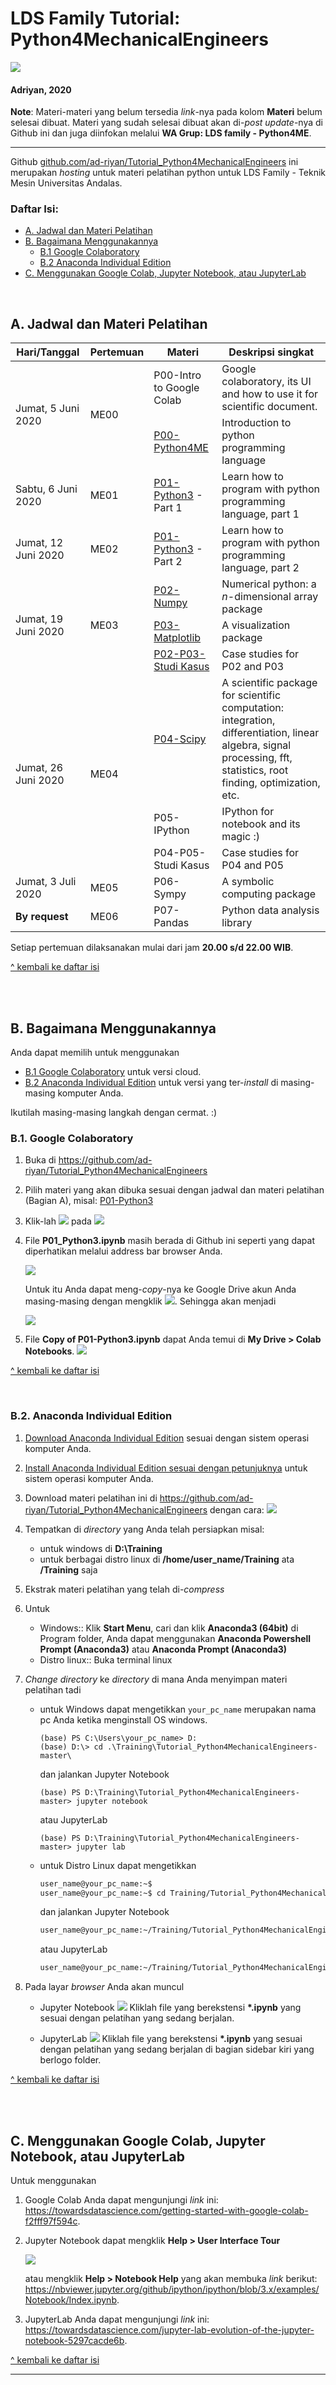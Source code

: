 # LDS Family Tutorial: Python4MechanicalEngineers

![](https://github.com/ad-riyan/Tutorial_Python4MechanicalEngineers/blob/master/figures_Python4ME/P00-python4me.png)

#### Adriyan, 2020

**Note**: Materi-materi yang belum tersedia *link*-nya pada kolom **Materi** belum selesai dibuat. Materi yang sudah selesai dibuat akan di-*post update*-nya di Github ini dan juga diinfokan melalui **WA Grup: LDS family - Python4ME**.  

---

Github [github.com/ad-riyan/Tutorial_Python4MechanicalEngineers](https://github.com/ad-riyan/Tutorial_Python4MechanicalEngineers) ini merupakan *hosting* untuk materi pelatihan python untuk LDS Family - Teknik Mesin Universitas Andalas.

### Daftar Isi:
* [A. Jadwal dan Materi Pelatihan](https://github.com/ad-riyan/Tutorial_Python4MechanicalEngineers#a-jadwal-dan-materi-pelatihan)
* [B. Bagaimana Menggunakannya](https://github.com/ad-riyan/Tutorial_Python4MechanicalEngineers#b-bagaimana-menggunakannya)
    * [B.1 Google Colaboratory](https://github.com/ad-riyan/Tutorial_Python4MechanicalEngineers#b1-google-colaboratory)
    * [B.2 Anaconda Individual Edition](https://github.com/ad-riyan/Tutorial_Python4MechanicalEngineers#b2-anaconda-individual-edition)
* [C. Menggunakan Google Colab, Jupyter Notebook, atau JupyterLab](https://github.com/ad-riyan/Tutorial_Python4MechanicalEngineers#c-menggunakan-google-colab-jupyter-notebook-atau-jupyterlab)

<br>

## A. Jadwal dan Materi Pelatihan

<table>
  <thead>
    <tr>
      <th>Hari/Tanggal</th>
      <th>Pertemuan</th>
      <th>Materi</th>
      <th>Deskripsi singkat</th>
    </tr>
  </thead>
  <tbody>
    <tr>
      <td rowspan=2>Jumat, 5 Juni 2020</td>
      <td rowspan=2>ME00</td>
      <td>P00-Intro to Google Colab</a></td>
      <td>Google colaboratory, its UI and how to use it for scientific document.</td>
    </tr>
    <tr>
      <td><a href="https://github.com/ad-riyan/Tutorial_Python4MechanicalEngineers/blob/master/P00_Python4ME.ipynb" target="_blank">P00-Python4ME</a></td>
      <td>Introduction to python programming language</td>
    </tr>
    <tr>
      <td>Sabtu, 6 Juni 2020</td>
      <td>ME01</td>
      <td><a href="https://github.com/ad-riyan/Tutorial_Python4MechanicalEngineers/blob/master/P01_Python3.ipynb" target="_blank">P01-Python3</a> - Part 1</td>
      <td>Learn how to program with python programming language, part 1</td>
    </tr>
    <tr>
      <td>Jumat, 12 Juni 2020</td>
      <td>ME02</td>
      <td><a href="https://github.com/ad-riyan/Tutorial_Python4MechanicalEngineers/blob/master/P01_Python3.ipynb" target="_blank">P01-Python3</a> - Part 2</td>
      <td>Learn how to program with python programming language, part 2</td>
    </tr>
    <tr>
      <td rowspan=3>Jumat, 19 Juni 2020</td>
      <td rowspan=3>ME03</td>
      <td><a href="https://github.com/ad-riyan/Tutorial_Python4MechanicalEngineers/blob/master/P02_NumPy.ipynb" target="_blank">P02-Numpy</a></td>
    <td>Numerical python: a <i>n</i>-dimensional array package</td>
    </tr>
    <tr>
      <td><a href="https://github.com/ad-riyan/Tutorial_Python4MechanicalEngineers/blob/master/P03_Matplotlib.ipynb" target="_blank">P03-Matplotlib</a></td>
      <td>A visualization package</td>
    </tr>
    <tr>
      <td><a href="https://github.com/ad-riyan/Tutorial_Python4MechanicalEngineers/blob/master/P02_P03_Studi_Kasus.ipynb" target="_blank">P02-P03-Studi Kasus</a></td>
      <td>Case studies for P02 and P03</td>
    </tr> 
    <tr>
      <td rowspan=3>Jumat, 26 Juni 2020</td>
      <td rowspan=3>ME04</td>
      <td><a href="https://github.com/ad-riyan/Tutorial_Python4MechanicalEngineers/blob/master/P04_SciPy.ipynb">P04-Scipy</a></td>
      <td>A scientific package for scientific computation: integration, differentiation, linear algebra, signal processing, fft, statistics, root finding, optimization, etc.</td>
    </tr>
    <tr>
      <td>P05-IPython</td>
      <td>IPython for notebook and its magic :)</td>
    </tr>
    <tr>
      <td>P04-P05-Studi Kasus</td>
      <td>Case studies for P04 and P05</td>
    </tr>
    <tr>
      <td>Jumat, 3 Juli 2020</td>
      <td>ME05</td>
      <td>P06-Sympy</td>
      <td>A symbolic computing package</td>
    </tr>
    <tr>
    <td><b>By request</b></td>
      <td>ME06</td>
      <td>P07-Pandas</td>
      <td>Python data analysis library</td>
    </tr>
  </tbody>
</table>

Setiap pertemuan dilaksanakan mulai dari jam **20.00 s/d 22.00 WIB**. 

[^ kembali ke daftar isi](https://github.com/ad-riyan/Tutorial_Python4MechanicalEngineers#daftar-isi)

<br><br>

## B. Bagaimana Menggunakannya

Anda dapat memilih untuk menggunakan
   * [B.1 Google Colaboratory](https://github.com/ad-riyan/Tutorial_Python4MechanicalEngineers#b1-google-colaboratory) untuk versi cloud.
   * [B.2 Anaconda Individual Edition](https://github.com/ad-riyan/Tutorial_Python4MechanicalEngineers#b2-anaconda-individual-edition) untuk versi yang ter-*install* di masing-masing komputer Anda.
   
Ikutilah masing-masing langkah dengan cermat. :)

### B.1. Google Colaboratory

1. Buka di https://github.com/ad-riyan/Tutorial_Python4MechanicalEngineers

2. Pilih materi yang akan dibuka sesuai dengan jadwal dan materi pelatihan (Bagian A), misal: <a href="https://github.com/ad-riyan/Tutorial_Python4MechanicalEngineers/blob/master/P01_Python3.ipynb" target="_blank">P01-Python3</a>

3. Klik-lah ![](https://github.com/ad-riyan/Tutorial_Python4MechanicalEngineers/blob/master/readme_figures/openincolab.png) pada
  ![](https://github.com/ad-riyan/Tutorial_Python4MechanicalEngineers/blob/master/readme_figures/git2colab.png)

4. File **P01_Python3.ipynb** masih berada di Github ini seperti yang dapat diperhatikan melalui address bar browser Anda. 

    ![](https://github.com/ad-riyan/Tutorial_Python4MechanicalEngineers/blob/master/readme_figures/ipynb_colab_github.png)
  
    Untuk itu Anda dapat meng-*copy*-nya ke Google Drive akun Anda masing-masing dengan mengklik ![](https://github.com/ad-riyan/Tutorial_Python4MechanicalEngineers/blob/master/readme_figures/copy2drive.png). Sehingga akan menjadi

    ![](https://github.com/ad-riyan/Tutorial_Python4MechanicalEngineers/blob/master/readme_figures/ipynb_copygdrive.png)

5. File **Copy of P01-Python3.ipynb** dapat Anda temui di **My Drive > Colab Notebooks**.
![](https://github.com/ad-riyan/Tutorial_Python4MechanicalEngineers/blob/master/readme_figures/mydrive_colabnb.png)

[^ kembali ke daftar isi](https://github.com/ad-riyan/Tutorial_Python4MechanicalEngineers#daftar-isi)

<br>

### B.2. Anaconda Individual Edition

1. [Download Anaconda Individual Edition](https://www.anaconda.com/products/individual) sesuai dengan sistem operasi komputer Anda.

2. [Install Anaconda Individual Edition sesuai dengan petunjuknya](https://docs.anaconda.com/anaconda/install/) untuk sistem operasi komputer Anda.

3. Download materi pelatihan ini di https://github.com/ad-riyan/Tutorial_Python4MechanicalEngineers dengan cara:
   ![](https://github.com/ad-riyan/Tutorial_Python4MechanicalEngineers/blob/master/readme_figures/gitclone-download.png)
   
4. Tempatkan di *directory* yang Anda telah persiapkan misal:
    * untuk windows di **D:\Training**
    * untuk berbagai distro linux di **/home/user_name/Training** ata **/Training** saja
 
5. Ekstrak materi pelatihan yang telah di-*compress*

6. Untuk
    * Windows:: Klik **Start Menu**, cari dan klik **Anaconda3 (64bit)** di Program folder, Anda dapat menggunakan **Anaconda Powershell Prompt (Anaconda3)** atau **Anaconda Prompt (Anaconda3)** 
    * Distro linux:: Buka terminal linux

7. *Change directory* ke *directory* di mana Anda menyimpan materi pelatihan tadi
    * untuk Windows dapat mengetikkan 
      `your_pc_name` merupakan nama pc Anda ketika menginstall OS windows.
      ```shell
      (base) PS C:\Users\your_pc_name> D:
      (base) D:\> cd .\Training\Tutorial_Python4MechanicalEngineers-master\
      ```
      dan jalankan Jupyter Notebook 
      ```shell
      (base) PS D:\Training\Tutorial_Python4MechanicalEngineers-master> jupyter notebook
      ```
      atau JupyterLab
      ```shell
      (base) PS D:\Training\Tutorial_Python4MechanicalEngineers-master> jupyter lab
      ```
    * untuk Distro Linux dapat mengetikkan 
      ```bash
      user_name@your_pc_name:~$
      user_name@your_pc_name:~$ cd Training/Tutorial_Python4MechanicalEngineers-master/
      ```
      dan jalankan Jupyter Notebook 
      ```bash
      user_name@your_pc_name:~/Training/Tutorial_Python4MechanicalEngineers-master$ jupyter notebook
      ```
      atau JupyterLab
      ```bash
      user_name@your_pc_name:~/Training/Tutorial_Python4MechanicalEngineers-master$ jupyter lab
      ```

8. Pada layar *browser* Anda akan muncul
    * Jupyter Notebook
      ![](https://github.com/ad-riyan/Tutorial_Python4MechanicalEngineers/blob/master/readme_figures/jupyternotebook_front.png)
      Kliklah file yang berekstensi **\*.ipynb** yang sesuai dengan pelatihan yang sedang berjalan.
      
    * JupyterLab
      ![](https://github.com/ad-riyan/Tutorial_Python4MechanicalEngineers/blob/master/readme_figures/jupyterlab.png)
      Kliklah file yang berekstensi **\*.ipynb** yang sesuai dengan pelatihan yang sedang berjalan di bagian sidebar kiri yang berlogo folder.

[^ kembali ke daftar isi](https://github.com/ad-riyan/Tutorial_Python4MechanicalEngineers#daftar-isi)

<br><br>

## C. Menggunakan Google Colab, Jupyter Notebook, atau JupyterLab 
Untuk menggunakan
1. Google Colab Anda dapat mengunjungi *link* ini: https://towardsdatascience.com/getting-started-with-google-colab-f2fff97f594c. 

2. Jupyter Notebook dapat mengklik **Help > User Interface Tour**

    ![](https://github.com/ad-riyan/Tutorial_Python4MechanicalEngineers/blob/master/readme_figures/jupyternotebook_ui_tour.png)
    
    atau mengklik **Help > Notebook Help** yang akan membuka *link* berikut: https://nbviewer.jupyter.org/github/ipython/ipython/blob/3.x/examples/Notebook/Index.ipynb.

3. JupyterLab Anda dapat mengunjungi *link* ini: https://towardsdatascience.com/jupyter-lab-evolution-of-the-jupyter-notebook-5297cacde6b.

[^ kembali ke daftar isi](https://github.com/ad-riyan/Tutorial_Python4MechanicalEngineers#daftar-isi)

---
